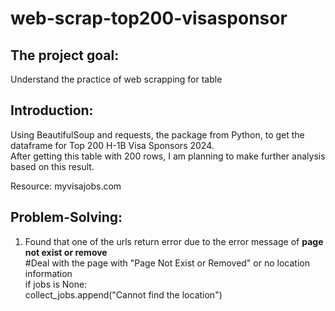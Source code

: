 # web-scrap-top200-visasponsor

## The project goal:
Understand the practice of web scrapping for table

## Introduction:
Using BeautifulSoup and requests, the package from Python, to get the dataframe for Top 200 H-1B Visa Sponsors 2024. </br>
After getting this table with 200 rows, I am planning to make further analysis based on this result.

Resource: myvisajobs.com

## Problem-Solving:
1. Found that one of the urls return error due to the error message of  **page not exist or remove** </br>
#Deal with the page with "Page Not Exist or Removed" or no location information </br>
if jobs is None: </br>
    collect_jobs.append("Cannot find the location") </br>
